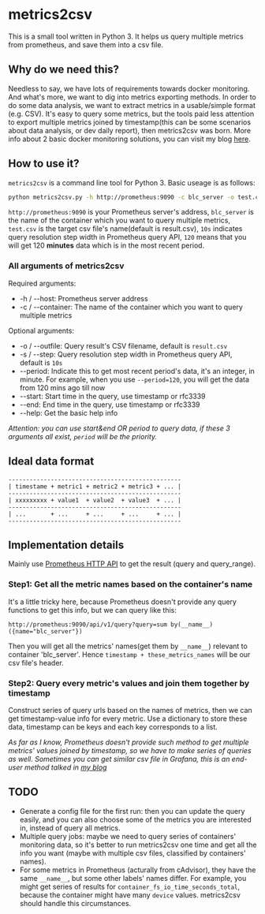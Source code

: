 # metrics2csv
This is a small tool written in Python 3. It helps us query multiple metrics from prometheus, and save them into a csv file.

## Why do we need this?
Needless to say, we have lots of requirements towards docker monitoring. And what's more, we want to dig into metrics exporting methods. In order to do some data analysis, we want to extract metrics in a usable/simple format (e.g. CSV). It's easy to query some metrics, but the tools paid less attention to export multiple metrics joined by timestamp(this can be some scenarios about data analysis, or dev daily report), then metrics2csv was born. More info about 2 basic docker monitoring solutions, you can visit my blog [here](http://blog.gluckzhang.com/archives/145/).

## How to use it?
`metrics2csv` is a command line tool for Python 3. Basic useage is as follows:

```bash
python metrics2csv.py -h http://prometheus:9090 -c blc_server -o test.csv -s 10s --period=120
```

`http://prometheus:9090` is your Prometheus server's address, `blc_server` is the name of the container which you want to query multiple metrics, `test.csv` is the target csv file's name(default is result.csv), `10s` indicates query resolution step width in Prometheus query API, `120` means that you will get 120 **minutes** data which is in the most recent period.

### All arguments of metrics2csv

Required arguments:

- -h / --host: Prometheus server address
- -c / --container: The name of the container which you want to query multiple metrics

Optional arguments:

- -o / --outfile: Query result's CSV filename, default is `result.csv`
- -s / --step: Query resolution step width in Prometheus query API, default is `10s`
- --period: Indicate this to get most recent period's data, it's an integer, in minute. For example, when you use `--period=120`, you will get the data from 120 mins ago till now
- --start: Start time in the query, use timestamp or rfc3339
- --end: End time in the query, use timestamp or rfc3339
- --help: Get the basic help info

*Attention: you can use start&end OR period to query data, if these 3 arguments all exist, `period` will be the priority.*

## Ideal data format

```
-------------------------------------------------
| timestame + metric1 + metric2 + metric3 + ... |
-------------------------------------------------
| xxxxxxxxx + value1  + value2  + value3  + ... |
-------------------------------------------------
| ...       + ...     + ...     + ...     + ... |
-------------------------------------------------
```

## Implementation details

Mainly use [Prometheus HTTP API](https://prometheus.io/docs/prometheus/latest/querying/api/#range-queries) to get the result (query and query_range).

### Step1: Get all the metric names based on the container's name

It's a little tricky here, because Prometheus doesn't provide any query functions to get this info, but we can query like this:

```
http://prometheus:9090/api/v1/query?query=sum by(__name__)({name="blc_server"})
```

Then you will get all the metrics' names(get them by `__name__`) relevant to container 'blc_server'. Hence `timestamp + these_metrics_names` will be our csv file's header.

### Step2: Query every metric's values and join them together by timestamp

Construct series of query urls based on the names of metrics, then we can get timestamp-value info for every metric. Use a dictionary to store these data, timestamp can be keys and each key corresponds to a list.

*As far as I know, Prometheus doesn't provide such method to get multiple metrics' values joined by timestamp, so we have to make series of queries as well. Sometimes you can get similar csv file in Grafana, this is an end-user method talked in [my blog](http://blog.gluckzhang.com/archives/145/)*

## TODO

- Generate a config file for the first run: then you can update the query easily, and you can also choose some of the metrics you are interested in, instead of query all metrics.
- Multiple query jobs: maybe we need to query series of containers' monitoring data, so it's better to run metrics2csv one time and get all the info you want (maybe with multiple csv files, classified by containers' names).
- For some metrics in Prometheus (acturally from cAdvisor), they have the same `__name__`, but some other labels' names differ. For example, you might get series of results for `container_fs_io_time_seconds_total`, because the container might have many `device` values. metrics2csv should handle this circumstances.